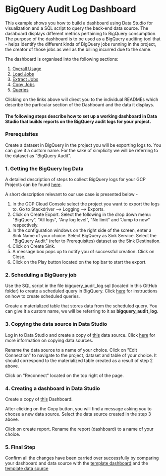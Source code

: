# BigQuery Audit Log Dashboard
This example shows you how to build a dashboard using Data Studio for visualization and a SQL script to query the back-end data source. The dashboard displays different metrics pertaining to BigQuery consumption. The purpose of the dashboard is to be used as a BigQuery auditing tool that - helps identify the different kinds of BigQuery jobs running in the project, the creator of those jobs as well as the billing incurred due to the same.

The dashboard is organised into the following sections:
1. [Overall Usage](./docs/overall_usage.md)
2. [Load Jobs](./docs/load_jobs.md)
3. [Extract Jobs](./docs/extract_jobs.md)
4. [Copy Jobs](./docs/copy_jobs.md)
5. [Queries](./docs/query_jobs.md)

Clicking on the links above will direct you to the individual READMEs which describe the particular section of the Dashboard and the data it displays.

#### The following steps describe how to set up a working dashboard in Data Studio that builds reports on the BigQuery audit logs for your project.

### Prerequisites
Create a dataset in BigQuery in the project you will be exporting logs to. You can give it a custom name. For the sake of simplicity we will be referring to the dataset as "BigQuery Audit".

### 1. Getting the BigQuery log Data
A detailed description of steps to collect BigQuery logs for your GCP Projects can be found [here](https://cloud.google.com/bigquery/audit-logs).

A short description relevant to our use case is presented below -

1. In the GCP Cloud Console select the project you want to export the logs to. Go to Stackdriver --> Logging --> Exports.
2. Click on Create Export. Select the following in the drop down menu: "BigQuery", "All logs", "Any log level", "No limit" and "Jump to now" respectively.
3. In the configuration windows on the right side of the screen, enter a Sink Name of your choice. Select BigQuery as Sink Service. Select the "BigQuery Audit" (refer to Prerequisites) dataset as the Sink Destination.
4. Click on Create Sink. 
5. A message box pops up to notify you of successful creation. Click on Close.
6. Click on the Play button located on the top bar to start the export.

### 2. Scheduling a BigQuery job
Use the SQL script in the file bigquery_audit_log.sql (located in this GitHub folder) to create a scheduled query in BigQuery. Click [here](https://cloud.google.com/bigquery/docs/scheduling-queries) for instructions on how to create scheduled queries. 

Create a materialized table that stores data from the scheduled query. 
You can give it a custom name, we will be referring to it as **bigquery_audit_log**.

### 3. Copying the data source in Data Studio
Log in to Data Studio and create a copy of [this](https://datastudio.google.com/open/1SGMv1DvjgpqblVL9GImfprvC2YhoKTE8) data source. Click [here](https://support.google.com/datastudio/answer/7421646?hl=en&ref_topic=6370331) for more information on copying data sources.

Rename the data source to a name of your choice. Click on "Edit Connection" to navigate to the project, dataset and table of your choice. It should correspond to the materialized table created as a result of step 2 above.

Click on "Reconnect" located on the top right of the page.

### 4. Creating a dashboard in Data Studio
Create a copy of [this](https://datastudio.google.com/open/1KCtV_QKYbGHxAJPlXg3Ec2WZCURhJjE3) Dashboard.

After clicking on the Copy button, you will find a message asking you to choose a new data source. Select the data source created in the step 3 above.

Click on create report. Rename the report (dashboard) to a name of your choice.

### 5. Final Step
Confirm all the changes have been carried over successfully by comparing your dashboard and data source with the [template dashboard](https://datastudio.google.com/open/1KCtV_QKYbGHxAJPlXg3Ec2WZCURhJjE3) and the [template data source](https://datastudio.google.com/open/1SGMv1DvjgpqblVL9GImfprvC2YhoKTE8)

